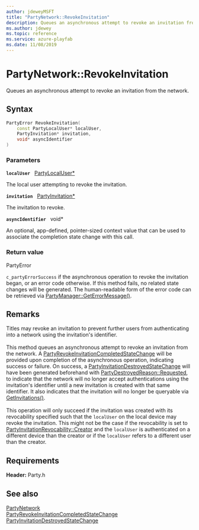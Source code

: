 ```yaml
---
author: jdeweyMSFT
title: "PartyNetwork::RevokeInvitation"
description: Queues an asynchronous attempt to revoke an invitation from the network.
ms.author: jdewey
ms.topic: reference
ms.service: azure-playfab
ms.date: 11/08/2019
---
```


# PartyNetwork::RevokeInvitation  

Queues an asynchronous attempt to revoke an invitation from the network.  

## Syntax  
  
```cpp
PartyError RevokeInvitation(  
    const PartyLocalUser* localUser,  
    PartyInvitation* invitation,  
    void* asyncIdentifier  
)  
```  
  
### Parameters  
  
**`localUser`** &nbsp; [PartyLocalUser*](../../PartyLocalUser/partylocaluser.md)  
  
The local user attempting to revoke the invitation.  
  
**`invitation`** &nbsp; [PartyInvitation*](../../PartyInvitation/partyinvitation.md)  
  
The invitation to revoke.  
  
**`asyncIdentifier`** &nbsp; void*  
  
An optional, app-defined, pointer-sized context value that can be used to associate the completion state change with this call.  
  
  
### Return value  
PartyError
  
```c_partyErrorSuccess``` if the asynchronous operation to revoke the invitation began, or an error code otherwise. If this method fails, no related state changes will be generated. The human-readable form of the error code can be retrieved via [PartyManager::GetErrorMessage()](../../PartyManager/methods/partymanager_geterrormessage.md).
  
## Remarks  
  
Titles may revoke an invitation to prevent further users from authenticating into a network using the invitation's identifier. <br /><br /> This method queues an asynchronous attempt to revoke an invitation from the network. A [PartyRevokeInvitationCompletedStateChange](../../../structs/partyrevokeinvitationcompletedstatechange.md) will be provided upon completion of the asynchronous operation, indicating success or failure. On success, a [PartyInvitationDestroyedStateChange](../../../structs/partyinvitationdestroyedstatechange.md) will have been generated beforehand with [PartyDestroyedReason::Requested](../../../enums/partydestroyedreason.md), to indicate that the network will no longer accept authentications using the invitation's identifier until a new invitation is created with that same identifier. It also indicates that the invitation will no longer be queryable via [GetInvitations()](partynetwork_getinvitations.md).   <br /><br /> This operation will only succeed if the invitation was created with its revocability specified such that the `localUser` on the local device may revoke the invitation. This might not be the case if the revocability is set to [PartyInvitationRevocability::Creator](../../../enums/partyinvitationrevocability.md) and the `localUser` is authenticated on a different device than the creator or if the `localUser` refers to a different user than the creator.
  
## Requirements  
  
**Header:** Party.h
  
## See also  
[PartyNetwork](../partynetwork.md)  
[PartyRevokeInvitationCompletedStateChange](../../../structs/partyrevokeinvitationcompletedstatechange.md)  
[PartyInvitationDestroyedStateChange](../../../structs/partyinvitationdestroyedstatechange.md)
  
  
